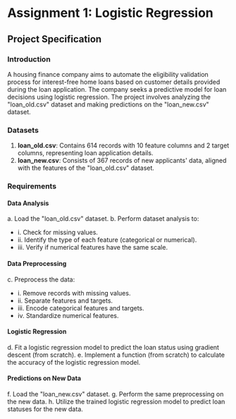 # Assignment 1: Logistic Regression

## Project Specification

### Introduction
A housing finance company aims to automate the eligibility validation process for interest-free home loans based on customer details provided during the loan application. The company seeks a predictive model for loan decisions using logistic regression. The project involves analyzing the "loan_old.csv" dataset and making predictions on the "loan_new.csv" dataset.

### Datasets
1. **loan_old.csv**: Contains 614 records with 10 feature columns and 2 target columns, representing loan application details.
2. **loan_new.csv**: Consists of 367 records of new applicants' data, aligned with the features of the "loan_old.csv" dataset.

### Requirements

#### Data Analysis
a. Load the "loan_old.csv" dataset.
b. Perform dataset analysis to:
   - i. Check for missing values.
   - ii. Identify the type of each feature (categorical or numerical).
   - iii. Verify if numerical features have the same scale.

#### Data Preprocessing
c. Preprocess the data:
   - i. Remove records with missing values.
   - ii. Separate features and targets.
   - iii. Encode categorical features and targets.
   - iv. Standardize numerical features.

#### Logistic Regression
d. Fit a logistic regression model to predict the loan status using gradient descent (from scratch).
e. Implement a function (from scratch) to calculate the accuracy of the logistic regression model.

#### Predictions on New Data
f. Load the "loan_new.csv" dataset.
g. Perform the same preprocessing on the new data.
h. Utilize the trained logistic regression model to predict loan statuses for the new data.
